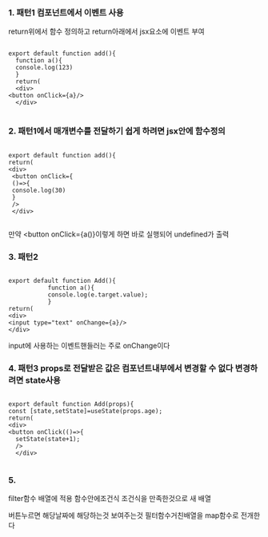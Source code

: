 ### 1. 패턴1 컴포넌트에서 이벤트 사용
return위에서 함수 정의하고 return아래에서 jsx요소에 이벤트 부여

```

export default function add(){
  function a(){
  console.log(123)
  }
  return(
  <div>
<button onClick={a}/>
  </div>
  
  ```
  ### 2. 패턴1에서 매개변수를 전달하기 쉽게 하려면 jsx안에 함수정의
  
 ```
 
 export default function add(){
 return(
 <div>
  <button onClick={
  ()=>{
  console.log(30)
  }
  />
  </div>
  
  ```
  
  만약 <button onClick={a()}이렇게 하면 바로 실행되어 undefined가 출력
             
  ### 3. 패턴2
             
  ```
             
  export default function Add(){
             function a(){
             console.log(e.target.value);
             }
  return(
  <div>
  <input type="text" onChange={a}/>
  </div>
  
  ```
  
  input에 사용하는 이벤트핸들러는 주로 onChange이다

### 4. 패턴3 props로 전달받은 값은 컴포넌트내부에서 변경할 수 없다 변경하려면 state사용

```

export default function Add(props){
const [state,setState]=useState(props.age);
return(
<div>
<button onClick(()=>{
  setState(state+1);
  />
  </div>
  
```
  
### 5. 
  filter함수 배열에 적용 함수안에조건식 조건식을 만족한것으로 새 배열

버튼누르면 해당날짜에 해당하는것 보여주는것
필터함수거친배열을 map함수로 전개한다

